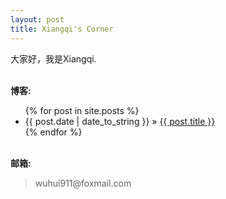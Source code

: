 ```yaml
---
layout: post
title: Xiangqi's Corner
---
```

大家好，我是Xiangqi.


<p><br /><b>博客:</b></p>
  <ul class="posts">
    {% for post in site.posts %}
      <li><span>{{ post.date | date_to_string }}</span> &raquo; <a href="{{ post.url }}">{{ post.title }}</a></li>
    {% endfor %}
  </ul>

<p><br /><b>邮箱:</b></p>

<blockquote>
<p>
wuhui911@foxmail.com
</p>
</blockquote>


